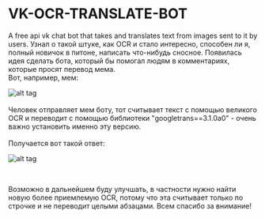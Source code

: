 # VK-OCR-TRANSLATE-BOT
A free api vk chat bot that takes and translates text from images sent to it by users.
Узнал о такой штуке, как OCR и стало интересно, способен ли я, полный новичок в питоне, написать что-нибудь сносное.
Появилась идея сделать бота, который бы помогал людям в комментариях, которые просят перевод мема.
<br/>
Вот, например, мем:

![alt tag](https://sun9-37.userapi.com/impg/OIPPz2qtdLM2KjxyGi4MYv-PbdBEiqKFAzgV-A/3DEurNpuIRM.jpg?size=389x386&quality=96&sign=b51d71bc66a1c9a0ab7e48f2dd2cb272&type=album "Лайк, если это ты")​
<br/>
<br/>
Человек отправляет мем боту, тот считывает текст с помощью великого OCR и переводит с помощью библиотеки "googletrans==3.1.0a0" - очень важно установить именно эту версию.
<br/>
<br/>
Получается вот такой ответ:
<br/>

![alt tag](https://sun9-58.userapi.com/impg/y7IgfQ16ybqquZVBH1WgGfgMRiaNfzYzl86WQQ/XfBuQ6Nv_QA.jpg?size=401x614&quality=96&sign=6d8ad5e61b697b6608d7468b009405f4&type=album "Лайк, если это ты")

<br/>

 Возможно в дальнейшем буду улучшать, в частности нужно найти новую более приемлемую OCR, потому что эта считывает только по строчке и не переводит целыми абзацами. Всем спасибо за внимание!
